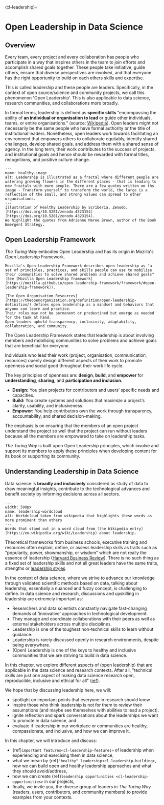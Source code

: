 (cl-leadership)=
# Open Leadership in Data Science

## Overview

Every team, every project and every collaboration has people who participate in a way that inspires others in the team to join efforts and accomplish shared goals together.
These people take initiative, guide others, ensure that diverse perspectives are involved, and that everyone has the right opportunity to build on each others skills and expertise.

This is called leadership and these people are leaders.
Specifically, in the context of open source/science and community projects, we call this phenomenon 'Open Leadership'.
This is also applicable to data science, research communities, and collaborations more broadly.

In formal terms, leadership is defined as **specific skills** "encompassing the ability of **an individual or organisation to lead** or guide other individuals, teams, or entire organisations." (source: [Wikipedia](https://en.wikipedia.org/wiki/Leadership)).
Open leaders might not necessarily be the same people who have formal authority or the title of institutional leaders.
Nonetheless, open leaders work towards facilitating an environment that empowers others to collaborate equitably, identify shared challenges, develop shared goals, and address them with a shared sense of agency.
In the long term, their work contributes to the success of projects, and institutional goals and hence should be rewarded with formal titles, recognitions, and positive culture change.

```{figure} ../figures/healthy-leadership.png
---
name: healthy-image
alt: Leadership is illustrated as a fractal where different people are watering growing flowers in the different places - that is leading to new fractals with more people. There are a few quotes written on ths image - Transform yourself to transform the world, the large is a reflection of the small, and strong values can spread to other organisations.
---
Illustration of Healthy Leadership by Scriberia. Zenodo. [https://doi.org/10.5281/zenodo.4323154](https://doi.org/10.5281/zenodo.4323154).
We highlight the quotes from Adrienne Maree Brown, author of the Book Emergent Strategy.
```
## Open Leadership Framework

*The Turing Way* embodies Open Leadership and has its origin in Mozilla's Open Leadership Framework.

```{note}
Mozilla's Open Leadership Framework describes open leadership as "a set of principles, practices, and skills people can use to mobilise their communities to solve shared problems and achieve shared goals" (See [Mozilla Open Leadership framework](https://mozilla.github.io/open-leadership-framework/framework/#open-leadership-framework)).

[The Open Organisation Resources](https://theopenorganization.org/definition/open-leadership-definition/) defines open leadership as a mindset and behaviors that anyone can learn and practice.  
Their roles may not be permanent or predestined but emerge as needed for the task at hand. 
Open leaders uphold transparency, inclusivity, adaptability, collaboration, and community.
```

The Open Leadership Framework states that leadership is about involving members and mobilising communities to solve problems and achieve goals that are beneficial for everyone. 

Individuals who lead their work (project, organisation, communication, resources) openly design different aspects of their work to promote openness and social good throughout their work life cycle.

The key principles of openness are: **design**, **build**, and **empower** for **understanding**, **sharing**, and **participation and inclusion**.

-   **Design:** You plan projects for contributors and users’ specific needs and capacities.
-   **Build:** You create systems and solutions that maximize a project’s clarity, usability, and inclusiveness.
-   **Empower:** You help contributors own the work through transparency, accountability, and shared decision-making.

The emphasis is on ensuring that the members of an open project understand the project so well that the project can run without leaders because all the members are empowered to take on leadership tasks.

_The Turing Way_ is built upon Open Leadership principles, which involve and support its members to apply these principles when developing content for its book or supporting its community.

## Understanding Leadership in Data Science

Data science is **broadly and inclusively** considered as study of data to draw meaningful insights, contribute to the technological advances and benefit society by informing decisions across all sectors.

```{figure} ../figures/leadership-wordcloud.jpg
---
width: 500px
name: leadership-wordcloud
alt: Workdcloud taken from wikipedia that highlights these words as more prominent than others
---
Words that stand out in a word cloud from [the Wikipedia entry](https://en.wikipedia.org/wiki/Leadership) about leadership.
```

Theoretical frameworks from business schools, executive training and resources often explain, define, or assess leadership skills as traits such as "popularity, power, showmanship, or wisdom" which are not really the essence of leadership ([Harvard Business Review](https://hbr.org/2004/01/understanding-leadership)).
There is no such thing as a fixed set of leadership skills and not all great leaders have the same traits, strengths or [leadership styles](https://www.skillsyouneed.com/lead/leadership-styles.html).

In the context of data science, where we strive to advance our knowledge through validated scientific methods based on data, talking about leadership, essentially a nuanced and fuzzy concept, is challenging to define.
In data science and research, discussions and upskilling in leadership are extremely important as:
* Researchers and data scientists constantly navigate fast-changing demands of 'innovative' approaches in technological development.
* They manage and coordinate collaborations with their peers as well as external stakeholders across multiple disciplines. 
* Leadership is one of the toughest non-technical skills to learn without guidance.
* Leadership is rarely discussed openly in research environments, despite being everywhere.
* (Open) Leadership is one of the keys to healthy and inclusive communities that we are striving to build in data science.

In this chapter, we explore different aspects of (open leadership) that are applicable in the data science and research contexts. 
After all, "technical skills are just one aspect of making data science research open, reproducible, inclusive and ethical for all" ([ref](https://the-turing-way.netlify.app/)).

We hope that by discussing leadership here, we will:
* spotlight on important points that everyone in research should know
* Inspire those who think leadership is not for them to review their assumptions (and maybe see themselves with abilities to lead a project).
* ignite reflection and spark conversations about the leaderships we want to promote in data science, and
* evaluate if leadership in our workplace or communities are healthy, compassionate, and inclusive, and how we can improve it.

In this chapter, we will introduce and discuss: 
- {ref}`important features<cl-leadership-features>` of leadership when experiencing and exercising them in data science,
- what we mean by {ref}`"healthy" leadership<cl-leadership-building>`, how we can build open and healthy leadership approaches and what they should avoid/address,
- how we can create {ref}`leadership opportunities <cl-leadership-opportunities>` in our projects,
- finally, we invite you, the diverse group of leaders in *The Turing Way* (readers, users, contributors, and community members) to provide examples from your contexts.
